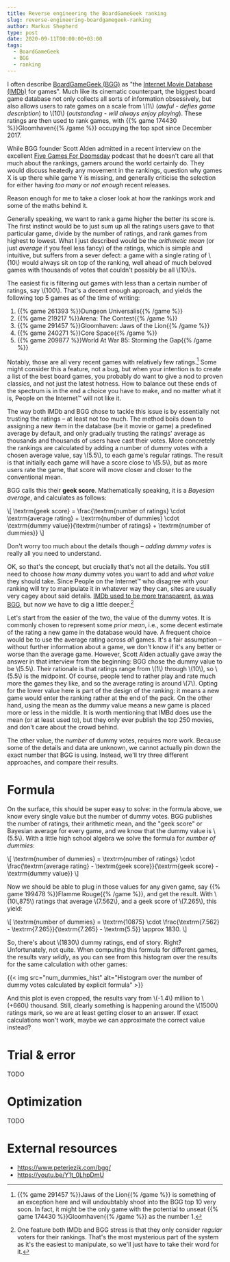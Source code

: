 ```yaml
---
title: Reverse engineering the BoardGameGeek ranking
slug: reverse-engineering-boardgamegeek-ranking
author: Markus Shepherd
type: post
date: 2020-09-11T00:00:00+03:00
tags:
  - BoardGameGeek
  - BGG
  - ranking
---
```


I often describe [BoardGameGeek (BGG)](https://boardgamegeek.com/) as "the [Internet Movie Database (IMDb)](https://www.imdb.com/) for games". Much like its cinematic counterpart, the biggest board game database not only collects all sorts of information obsessively, but also allows users to rate games on a scale from \\(1\\) (*awful - defies game description*) to \\(10\\) (*outstanding - will always enjoy playing*). These ratings are then used to rank games, with {{% game 174430 %}}Gloomhaven{{% /game %}} occupying the top spot since December 2017.

While BGG founder Scott Alden admitted in a recent interview on the excellent [Five Games For Doomsday](https://fivegamesfordoomsday.com/2020/07/06/scott-alden/) podcast that he doesn't care all that much about the rankings, gamers around the world certainly do. They would discuss heatedly any movement in the rankings, question why games X is up there while game Y is missing, and generally criticise the selection for either having *too many* or *not enough* recent releases.

Reason enough for me to take a closer look at how the rankings work and some of the maths behind it.

Generally speaking, we want to rank a game higher the better its score is. The first instinct would be to just sum up all the ratings users gave to that particular game, divide by the number of ratings, and rank games from highest to lowest. What I just described would be the *arithmetic mean* (or just *average* if you feel less fancy) of the ratings, which is simple and intuitive, but suffers from a sever defect: a game with a single rating of \\(10\\) would always sit on top of the ranking, well ahead of much beloved games with thousands of votes that couldn't possibly be all \\(10\\)s.

The easiest fix is filtering out games with less than a certain number of ratings, say \\(100\\). That's a decent enough approach, and yields the following top 5 games as of the time of writing:

1. {{% game 261393 %}}Dungeon Universalis{{% /game %}}
2. {{% game 219217 %}}Arena: The Contest{{% /game %}}
3. {{% game 291457 %}}Gloomhaven: Jaws of the Lion{{% /game %}}
4. {{% game 240271 %}}Core Space{{% /game %}}
5. {{% game 209877 %}}World At War 85: Storming the Gap{{% /game %}}

Notably, those are all very recent games with relatively few ratings.[^jotl] Some might consider this a feature, not a bug, but when your intention is to create a list of the best board games, you probably do want to give a nod to proven classics, and not just the latest hotness. How to balance out these ends of the spectrum is in the end a choice you have to make, and no matter what it is, People on the Internet™ will not like it.

The way both IMDb and BGG chose to tackle this issue is by essentially not trusting the ratings – at least not too much. The method boils down to assigning a new item in the database (be it movie or game) a predefined average by default, and only gradually trusting the ratings' average as thousands and thousands of users have cast their votes. More concretely the rankings are calculated by adding a number of dummy votes with a chosen average value, say \\(5.5\\), to each game's regular ratings. The result is that initially each game will have a score close to \\(5.5\\), but as more users rate the game, that score will move closer and closer to the conventional mean.

BGG calls this their **geek score**. Mathematically speaking, it is a *Bayesian average*, and calculates as follows:

\\[ \textrm{geek score} = \frac{\textrm{number of ratings} \cdot \textrm{average rating} + \textrm{number of dummies} \cdot \textrm{dummy value}}{\textrm{number of ratings} + \textrm{number of dummies}} \\]

Don't worry too much about the details though – *adding dummy votes* is really all you need to understand.

OK, so that's the concept, but crucially that's not all the details. You still need to choose *how many* dummy votes you want to add and *what value* they should take. Since People on the Internet™ who disagree with your ranking will try to manipulate it in whatever way they can, sites are usually very cagey about said details. [IMDb used to be more transparent](https://en.wikipedia.org/wiki/IMDb#Rankings), [as was BGG](https://www.boardgamegeek.com/thread/103639/new-game-ranking-system), but now we have to dig a little deeper.[^regular]

Let's start from the easier of the two, the value of the dummy votes. It is commonly chosen to represent some *prior mean*, i.e., some decent estimate of the rating a new game in the database would have. A frequent choice would be to use the average rating across *all* games. It's a fair assumption – without further information about a game, we don't know if it's any better or worse than the average game. However, Scott Alden actually gave away the answer in that interview from the beginning: BGG chose the dummy value to be \\(5.5\\). Their rationale is that ratings range from \\(1\\) through \\(10\\), so \\(5.5\\) is the midpoint. Of course, people tend to rather play and rate much more the games they like, and so the average rating is around \\(7\\). Opting for the lower value here is part of the design of the ranking: it means a new game would enter the ranking rather at the end of the pack. On the other hand, using the mean as the dummy value means a new game is placed more or less in the middle. It is worth mentioning that IMBd does use the mean (or at least used to), but they only ever publish the top 250 movies, and don't care about the crowd behind.

The other value, the *number* of dummy votes, requires more work. Because some of the details and data are unknown, we cannot actually pin down the exact number that BGG is using. Instead, we'll try three different approaches, and compare their results.

# Formula

On the surface, this should be super easy to solve: in the formula above, we know every single value but the number of dummy votes. BGG publishes the number of ratings, their arithmetic mean, and the "geek score" or Bayesian average for every game, and we know that the dummy value is \\(5.5\\). With a little high school algebra we solve the formula for *number of dummies*:

\\[ \textrm{number of dummies} = \textrm{number of ratings} \cdot \frac{\textrm{average rating} - \textrm{geek score}}{\textrm{geek score} - \textrm{dummy value}} \\]

Now we should be able to plug in those values for any given game, say {{% game 199478 %}}Flamme Rouge{{% /game %}}, and get the result. With \\(10\\,875\\) ratings that average \\(7.562\\), and a geek score of \\(7.265\\), this yield:

\\[ \textrm{number of dummies} = \textrm{10875} \cdot \frac{\textrm{7.562} - \textrm{7.265}}{\textrm{7.265} - \textrm{5.5}} \\approx 1830. \\]

So, there's about \\(1830\\) dummy ratings, end of story. Right? Unfortunately, not quite. When computing this formula for different games, the results vary *wildly*, as you can see from this histogram over the results for the same calculation with other games:

{{< img src="num_dummies_hist" alt="Histogram over the number of dummy votes calculated by explicit formula" >}}

And this plot is even cropped, the results vary from \\(-1.4\\) million to \\(+660\\) thousand. Still, clearly something is happening around the \\(1500\\) ratings mark, so we are at least getting closer to an answer. If exact calculations won't work, maybe we can approximate the correct value instead?

# Trial & error

TODO

# Optimization

TODO

# External resources

* https://www.peterjezik.com/bgg/
* https://youtu.be/Y1t_0LhpDmU

[^jotl]: {{% game 291457 %}}Jaws of the Lion{{% /game %}} is something of an exception here and will undoubtably shoot into the BGG top 10 very soon. In fact, it might be the only game with the potential to unseat {{% game 174430 %}}Gloomhaven{{% /game %}} as the number 1.
[^regular]: One feature both IMDb and BGG stress is that they only consider *regular* voters for their rankings. That's the most mysterious part of the system as it's the easiest to manipulate, so we'll just have to take their word for it.
